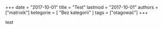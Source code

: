 +++
date = "2017-10-01"
title = "Test"
lastmod = "2017-10-01"
authors = ["matrixik"]
ketegorie = [
  "Bez kategorii"
]
tags = ["otagować"]
+++


test
